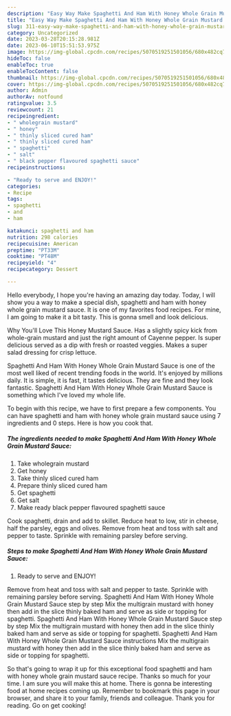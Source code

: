 ```yaml
---
description: "Easy Way Make Spaghetti And Ham With Honey Whole Grain Mustard Sauce the Very Delicious"
title: "Easy Way Make Spaghetti And Ham With Honey Whole Grain Mustard Sauce the Very Delicious"
slug: 311-easy-way-make-spaghetti-and-ham-with-honey-whole-grain-mustard-sauce-the-very-delicious
category: Uncategorized
date: 2023-03-28T20:15:28.981Z
date: 2023-06-10T15:51:53.975Z
image: https://img-global.cpcdn.com/recipes/5070519251501056/680x482cq70/spaghetti-and-ham-with-honey-whole-grain-mustard-sauce-recipe-main-photo.jpg
hideToc: false
enableToc: true
enableTocContent: false
thumbnail: https://img-global.cpcdn.com/recipes/5070519251501056/680x482cq70/spaghetti-and-ham-with-honey-whole-grain-mustard-sauce-recipe-main-photo.jpg
cover: https://img-global.cpcdn.com/recipes/5070519251501056/680x482cq70/spaghetti-and-ham-with-honey-whole-grain-mustard-sauce-recipe-main-photo.jpg
author: Admin
authorAv: notfound
ratingvalue: 3.5
reviewcount: 21
recipeingredient:
- " wholegrain mustard"
- " honey"
- " thinly sliced cured ham"
- " thinly sliced cured ham"
- " spaghetti"
- " salt"
- " black pepper flavoured spaghetti sauce"
recipeinstructions:

- "Ready to serve and ENJOY!"
categories:
- Recipe
tags:
- spaghetti
- and
- ham

katakunci: spaghetti and ham 
nutrition: 298 calories
recipecuisine: American
preptime: "PT33M"
cooktime: "PT48M"
recipeyield: "4"
recipecategory: Dessert

---
```



Hello everybody, I hope you're having an amazing day today. Today, I will show you a way to make a special dish, spaghetti and ham with honey whole grain mustard sauce. It is one of my favorites food recipes. For mine, I am going to make it a bit tasty. This is gonna smell and look delicious.

Why You&#39;ll Love This Honey Mustard Sauce. Has a slightly spicy kick from whole-grain mustard and just the right amount of Cayenne pepper. Is super delicious served as a dip with fresh or roasted veggies. Makes a super salad dressing for crisp lettuce.

Spaghetti And Ham With Honey Whole Grain Mustard Sauce is one of the most well liked of recent trending foods in the world. It's enjoyed by millions daily. It is simple, it is fast, it tastes delicious. They are fine and they look fantastic. Spaghetti And Ham With Honey Whole Grain Mustard Sauce is something which I've loved my whole life.


To begin with this recipe, we have to first prepare a few components. You can have spaghetti and ham with honey whole grain mustard sauce using 7 ingredients and 0 steps. Here is how you cook that.

<!--inarticleads1-->

##### The ingredients needed to make Spaghetti And Ham With Honey Whole Grain Mustard Sauce:

1. Take  wholegrain mustard
1. Get  honey
1. Take  thinly sliced cured ham
1. Prepare  thinly sliced cured ham
1. Get  spaghetti
1. Get  salt
1. Make ready  black pepper flavoured spaghetti sauce


Cook spaghetti, drain and add to skillet. Reduce heat to low, stir in cheese, half the parsley, eggs and olives. Remove from heat and toss with salt and pepper to taste. Sprinkle with remaining parsley before serving. 

<!--inarticleads2-->

##### Steps to make Spaghetti And Ham With Honey Whole Grain Mustard Sauce:


1. Ready to serve and ENJOY!

Remove from heat and toss with salt and pepper to taste. Sprinkle with remaining parsley before serving. Spaghetti And Ham With Honey Whole Grain Mustard Sauce step by step Mix the multigrain mustard with honey then add in the slice thinly baked ham and serve as side or topping for spaghetti. Spaghetti And Ham With Honey Whole Grain Mustard Sauce step by step Mix the multigrain mustard with honey then add in the slice thinly baked ham and serve as side or topping for spaghetti. Spaghetti And Ham With Honey Whole Grain Mustard Sauce instructions Mix the multigrain mustard with honey then add in the slice thinly baked ham and serve as side or topping for spaghetti. 

So that's going to wrap it up for this exceptional food spaghetti and ham with honey whole grain mustard sauce recipe. Thanks so much for your time. I am sure you will make this at home. There is gonna be interesting food at home recipes coming up. Remember to bookmark this page in your browser, and share it to your family, friends and colleague. Thank you for reading. Go on get cooking!

